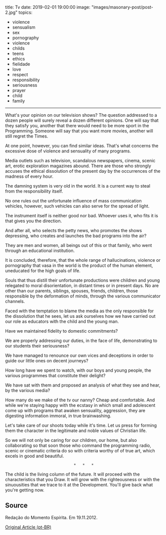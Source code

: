 
title: Tv
date: 2019-02-01 19:00:00
image: "images/masonary-post/post-2.jpg"
topics: 
- violence
- sensualism
- sex
- pornography
- violence
- childs
- teens
- ethics
- fielidade
- love
- respect
- responsibility
- seriousness
- prayer
- child
- family
---

What's your opinion on our television shows? The question addressed to
a dozen people will surely reveal a dozen different opinions.
One will say that they satisfy you, another that there would need to be more sport in the
Programming. Someone will say that you want more movies, another will still regret the
Times.

At one point, however, you can find similar ideas. That's what
concerns the excessive dose of violence and sensuality of many programs.

Media outlets such as television, scandalous newspapers,
cinema, scenic art, erotic exploration magazines abound. There are those who
strongly accuses the ethical dissolution of the present day by the
occurrences of the madness of every hour.

The damning system is very old in the world. It is a current way to steal from the
responsibility itself.

No one rules out the unfortunate influence of mass communication vehicles,
however, such vehicles can also serve for the spread of light.

The instrument itself is neither good nor bad. Whoever uses it, who fits it is
that gives you the direction.

And after all, who selects the petty news, who promotes the shows
depressing, who creates and launches the bad programs into the air?

They are men and women, all beings out of this or that family, who
went through an educational institution.

It is concluded, therefore, that the whole range of hallucinations, violence or
pornography that vasa in the world is the product of the human element, uneducated for the
high goals of life.

Souls that thus distill their unfortunate productions were children and young
relegated to moral disorientation, in distant times or in present days. No
are other than our parents, siblings, spouses, friends, children, those responsible
by the deformation of minds, through the various communicator channels.

Faced with the temptation to blame the media as the only
responsible for the dissolution that he sees, let us ask ourselves how we have carried out
our role as educators with the child and the young man.

Have we maintained fidelity to domestic commitments?

We are properly addressing our duties, in the face of life,
demonstrating to our students their seriousness?

We have managed to renounce our own vices and deceptions in order to guide our
little ones on decent journeys?

How long have we spent to watch, with our boys and young people, the
various programmes that constitute their delight?

We have sat with them and proposed an analysis of what they see and hear,
by the various media?

How many do we make of the tv our nanny? Cheap and comfortable. And while we're staying
happy with the ecstasy in which small and adolescent come up with programs that
awaken sensuality, aggression, they are digesting information
immoral, in true brainwashing.

Let's take care of our shoots today while it's time. Let us press for forming them the
character in the legitimate and noble values of Christian life.

So we will not only be caring for our children, our home, but
also collaborating so that soon those who command the programming
radio, scenic or cinematic criteria do so with criteria worthy of
of true art, which excels in good and beautiful.

                                   *   *   *

The child is the living column of the future. It will proceed with the characteristics that you
Draw. It will grow with the righteousness or with the sinuousities that we trace to it at the
Development. You'll give back what you're getting now. 

## Source
Redação do Momento Espírita.
Em 19.11.2012.

[Original Article (pt-BR)](http://momento.com.br/pt/ler_texto.php?id=3663)
